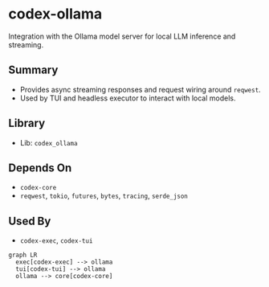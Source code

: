 # codex-ollama

Integration with the Ollama model server for local LLM inference and streaming.

## Summary

- Provides async streaming responses and request wiring around `reqwest`.
- Used by TUI and headless executor to interact with local models.

## Library

- Lib: `codex_ollama`

## Depends On

- `codex-core`
- `reqwest`, `tokio`, `futures`, `bytes`, `tracing`, `serde_json`

## Used By

- `codex-exec`, `codex-tui`

```mermaid
graph LR
  exec[codex-exec] --> ollama
  tui[codex-tui] --> ollama
  ollama --> core[codex-core]
```

